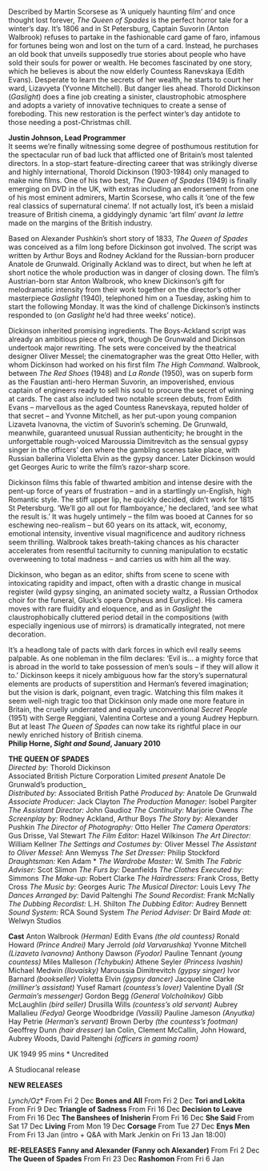 
Described by Martin Scorsese as ‘A uniquely haunting film’ and once thought lost forever, _The Queen of Spades_ is the perfect horror tale for a winter’s day. It’s 1806 and in St Petersburg, Captain Suvorin (Anton Walbrook) refuses to partake in the fashionable card game of faro, infamous for fortunes being won and lost on the turn of a card. Instead, he purchases an old book that unveils supposedly true stories about people who have sold their souls for power or wealth. He becomes fascinated by one story, which he believes is about the now elderly Countess Ranevskaya (Edith Evans). Desperate to learn the secrets of her wealth, he starts to court her ward, Lizavyeta (Yvonne Mitchell). But danger lies ahead. Thorold Dickinson (_Gaslight_) does a fine job creating a sinister, claustrophobic atmosphere and adopts a variety of innovative techniques to create a sense of foreboding. This new restoration is the perfect winter’s day antidote to those needing a post-Christmas chill.<br>

**Justin Johnson, Lead Programmer**<br>
It seems we’re finally witnessing some degree of posthumous restitution for the spectacular run of bad luck that afflicted one of Britain’s most talented directors. In a stop-start feature-directing career that was strikingly diverse and highly international, Thorold Dickinson (1903-1984) only managed to make nine films. One of his two best, _The Queen of Spades_ (1949) is finally emerging on DVD in the UK, with extras including an endorsement from one of his most eminent admirers, Martin Scorsese, who calls it ‘one of the few real classics of supernatural cinema’. If not actually lost, it’s been a mislaid treasure of British cinema, a giddyingly dynamic ‘art film’ _avant la lettre_ made on the margins of the British industry.

Based on Alexander Pushkin’s short story of 1833, _The Queen of Spades_ was conceived as a film long before Dickinson got involved. The script was written by Arthur Boys and Rodney Ackland for the Russian-born producer Anatole de Grunwald. Originally Ackland was to direct, but when he left at short notice the whole production was in danger of closing down. The film’s Austrian-born star Anton Walbrook, who knew Dickinson’s gift for melodramatic intensity from their work together on the director’s other masterpiece _Gaslight_ (1940), telephoned him on a Tuesday, asking him to start the following Monday. It was the kind of challenge Dickinson’s instincts responded to (on _Gaslight_ he’d had three weeks’ notice).

Dickinson inherited promising ingredients. The Boys-Ackland script was already an ambitious piece of work, though De Grunwald and Dickinson undertook major rewriting. The sets were conceived by the theatrical designer Oliver Messel; the cinematographer was the great Otto Heller, with whom Dickinson had worked on his first film _The High Command_. Walbrook, between _The Red Shoes_ (1948) and _La Ronde_ (1950), was on superb form as the Faustian anti-hero Herman Suvorin, an impoverished, envious captain of engineers ready to sell his soul to procure the secret of winning at cards. The cast also included two notable screen debuts, from Edith Evans – marvellous as the aged Countess Ranevskaya, reputed holder of that secret – and Yvonne Mitchell, as her put-upon young companion Lizaveta Ivanovna, the victim of Suvorin’s scheming. De Grunwald, meanwhile, guaranteed unusual Russian authenticity; he brought in the unforgettable rough-voiced Maroussia Dimitrevitch as the sensual gypsy singer in the officers’ den where the gambling scenes take place, with Russian ballerina Violetta Elvin as the gypsy dancer. Later Dickinson would get Georges Auric to write the film’s razor-sharp score.

Dickinson films this fable of thwarted ambition and intense desire with the pent-up force of years of frustration – and in a startlingly un-English, high Romantic style. The stiff upper lip, he quickly decided, didn’t work for 1815  St Petersburg. ‘We’ll go all out for flamboyance,’ he declared, ‘and see what the result is.’ It was hugely untimely – the film was booed at Cannes for so eschewing neo-realism – but 60 years on its attack, wit, economy, emotional intensity, inventive visual magnificence and auditory richness seem thrilling. Walbrook takes breath-taking chances as his character accelerates from resentful taciturnity to cunning manipulation to ecstatic overweening to total madness – and carries us with him all the way.

Dickinson, who began as an editor, shifts from scene to scene with intoxicating rapidity and impact, often with a drastic change in musical register (wild gypsy singing, an animated society waltz, a Russian Orthodox choir for the funeral, Gluck’s opera Orpheus and Eurydice). His camera moves with rare fluidity and eloquence, and as in _Gaslight_ the claustrophobically cluttered period detail in the compositions (with especially ingenious use of mirrors) is dramatically integrated, not mere decoration.

It’s a headlong tale of pacts with dark forces in which evil really seems palpable. As one nobleman in the film declares: ‘Evil is… a mighty force that is abroad in the world to take possession of men’s souls – if they will allow it to.’ Dickinson keeps it nicely ambiguous how far the story’s supernatural elements are products of superstition and Herman’s fevered imagination; but the vision is dark, poignant, even tragic. Watching this film makes it seem well-nigh tragic too that Dickinson only made one more feature in Britain, the cruelly underrated and equally unconventional _Secret People_ (1951) with Serge Reggiani, Valentina Cortese and a young Audrey Hepburn. But at least _The Queen of Spades_ can now take its rightful place in our newly enriched history of British cinema.<br>
**Philip Horne, _Sight and Sound_, January 2010**<br>

**THE QUEEN OF SPADES**<br>
_Directed by:_ Thorold Dickinson<br>
Associated British Picture Corporation Limited _present_ Anatole De Grunwald’s production_<br>
_Distributed by:_ Associated British Pathé
_Produced by:_ Anatole De Grunwald
_Associate Producer:_ Jack Clayton
_The Production Manager:_ Isobel Pargiter
_The Assistant Director:_ John Gaudioz
_The Continuity:_ Marjorie Owens
_The Screenplay by:_ Rodney Ackland, Arthur Boys
_The Story by:_ Alexander Pushkin
_The Director of Photography:_ Otto Heller
_The Camera Operators:_ Gus Drisse, Val Stewart
_The Film Editor:_ Hazel Wilkinson
_The Art Director:_ William Kellner
_The Settings and Costumes by:_ Oliver Messel
_The Assistant to Oliver Messel:_ Ann Wemyss
_The Set Dresser:_ Philip Stockford
_Draughtsman:_ Ken Adam *
_The Wardrobe Master:_ W. Smith
_The Fabric Adviser:_ Scot Slimon
_The Furs by:_ Deanfields
_The Clothes Executed by:_ Simmons
_The Make-up:_ Robert Clarke
_The Hairdressers:_ Frank Cross, Betty Cross
_The Music by:_ Georges Auric
_The Musical Director:_ Louis Levy
_The Dances Arranged by:_ David Paltenghi
_The Sound Recordist:_ Frank McNally
_The Dubbing Recordist:_ L.H. Shilton
_The Dubbing Editor:_ Audrey Bennett
_Sound System:_ RCA Sound System
_The Period Adviser:_ Dr Baird
_Made at:_ Welwyn Studios

**Cast**
Anton Walbrook _(Herman)_
Edith Evans _(the old countess)_
Ronald Howard _(Prince Andrei)_
Mary Jerrold _(old Varvarushka)_
Yvonne Mitchell _(Lizaveta Ivanovna)_
Anthony Dawson _(Fyodor)_
Pauline Tennant _(young countess)_
Miles Malleson _(Tchybukin)_
Athene Seyler _(Princess Ivashin)_
Michael Medwin _(Ilovaisky)_
Maroussia Dimitrevitch _(gypsy singer)_
Ivor Barnard _(bookseller)_
Violetta Elvin _(gypsy dancer)_
Jacqueline Clarke _(milliner’s assistant)_
Yusef Ramart _(countess’s lover)_
Valentine Dyall _(St Germain’s messenger)_
Gordon Begg _(General Volcholnikov)_
Gibb McLaughlin _(bird seller)_
Drusilla Wills _(countess’s old servant)_
Aubrey Mallalieu _(Fedya)_
George Woodbridge _(Vassili)_
Pauline Jameson _(Anyutka)_
Hay Petrie _(Herman’s servant)_
Brown Derby _(the countess’s footman)_
Geoffrey Dunn _(hair dresser)_
Ian Colin, Clement McCallin, John Howard, Aubrey Woods,
David Paltenghi _(officers in gaming room)_

UK 1949
95 mins
\* Uncredited

A Studiocanal release

**NEW RELEASES**

*Lynch/Oz**
From Fri 2 Dec
**Bones and All**
From Fri 2 Dec
**Tori and Lokita**
From Fri 9 Dec
**Triangle of Sadness**
From Fri 16 Dec
**Decision to Leave**
From Fri 16 Dec
**The Banshees of Inisherin**
From Fri 16 Dec
**She Said**
From Sat 17 Dec
**Living**
From Mon 19 Dec
**Corsage**
From Tue 27 Dec
**Enys Men**
From Fri 13 Jan (intro + Q&A with Mark Jenkin on Fri 13 Jan 18:00)

**RE-RELEASES**
**Fanny and Alexander (Fanny och Alexander)**
From Fri 2 Dec
**The Queen of Spades**
From Fri 23 Dec
**Rashomon**
From Fri 6 Jan
<!--stackedit_data:
eyJoaXN0b3J5IjpbLTE0ODIwNDU1MjRdfQ==
-->